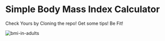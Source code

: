 # Simple Body Mass Index Calculator

Check Yours by Cloning the repo!
Get some tips!
Be Fit!

![bmi-in-adults](https://user-images.githubusercontent.com/81131990/173752144-79452846-7977-484e-b742-3275feb1d8b4.jpeg)
